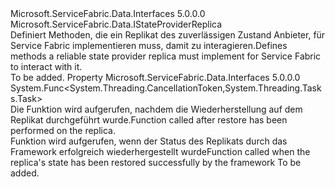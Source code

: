 <Type Name="IStateProviderReplica2" FullName="Microsoft.ServiceFabric.Data.IStateProviderReplica2">
  <TypeSignature Language="C#" Value="public interface IStateProviderReplica2 : Microsoft.ServiceFabric.Data.IStateProviderReplica" />
  <TypeSignature Language="ILAsm" Value=".class public interface auto ansi abstract IStateProviderReplica2 implements class Microsoft.ServiceFabric.Data.IStateProviderReplica" />
  <TypeSignature Language="DocId" Value="T:Microsoft.ServiceFabric.Data.IStateProviderReplica2" />
  <TypeSignature Language="VB.NET" Value="Public Interface IStateProviderReplica2&#xA;Implements IStateProviderReplica" />
  <TypeSignature Language="F#" Value="type IStateProviderReplica2 = interface&#xA;    interface IStateProviderReplica" />
  <AssemblyInfo>
    <AssemblyName>Microsoft.ServiceFabric.Data.Interfaces</AssemblyName>
    <AssemblyVersion>5.0.0.0</AssemblyVersion>
  </AssemblyInfo>
  <Interfaces>
    <Interface>
      <InterfaceName>Microsoft.ServiceFabric.Data.IStateProviderReplica</InterfaceName>
    </Interface>
  </Interfaces>
  <Docs>
    <summary>
            <span data-ttu-id="1182d-101">Definiert Methoden, die ein Replikat des zuverlässigen Zustand Anbieter, für Service Fabric implementieren muss, damit zu interagieren.</span><span class="sxs-lookup"><span data-stu-id="1182d-101">Defines methods a reliable state provider replica must implement for Service Fabric to interact with it.</span></span>
            </summary>
    <remarks>To be added.</remarks>
  </Docs>
  <Members>
    <Member MemberName="OnRestoreCompletedAsync">
      <MemberSignature Language="C#" Value="public Func&lt;System.Threading.CancellationToken,System.Threading.Tasks.Task&gt; OnRestoreCompletedAsync { set; }" />
      <MemberSignature Language="ILAsm" Value=".property instance class System.Func`2&lt;valuetype System.Threading.CancellationToken, class System.Threading.Tasks.Task&gt; OnRestoreCompletedAsync" />
      <MemberSignature Language="DocId" Value="P:Microsoft.ServiceFabric.Data.IStateProviderReplica2.OnRestoreCompletedAsync" />
      <MemberSignature Language="VB.NET" Value="Public Property OnRestoreCompletedAsync As Func(Of CancellationToken, Task)" />
      <MemberSignature Language="F#" Value="member this.OnRestoreCompletedAsync : Func&lt;System.Threading.CancellationToken, System.Threading.Tasks.Task&gt;" Usage="Microsoft.ServiceFabric.Data.IStateProviderReplica2.OnRestoreCompletedAsync" />
      <MemberType>Property</MemberType>
      <AssemblyInfo>
        <AssemblyName>Microsoft.ServiceFabric.Data.Interfaces</AssemblyName>
        <AssemblyVersion>5.0.0.0</AssemblyVersion>
      </AssemblyInfo>
      <ReturnValue>
        <ReturnType>System.Func&lt;System.Threading.CancellationToken,System.Threading.Tasks.Task&gt;</ReturnType>
      </ReturnValue>
      <Docs>
        <summary>
            <span data-ttu-id="1182d-102">Die Funktion wird aufgerufen, nachdem die Wiederherstellung auf dem Replikat durchgeführt wurde.</span><span class="sxs-lookup"><span data-stu-id="1182d-102">Function called after restore has been performed on the replica.</span></span>
            </summary>
        <value>
            <span data-ttu-id="1182d-103">Funktion wird aufgerufen, wenn der Status des Replikats durch das Framework erfolgreich wiederhergestellt wurde</span><span class="sxs-lookup"><span data-stu-id="1182d-103">Function called when the replica's state has been restored successfully by the framework</span></span>
            </value>
        <remarks>To be added.</remarks>
      </Docs>
    </Member>
  </Members>
</Type>